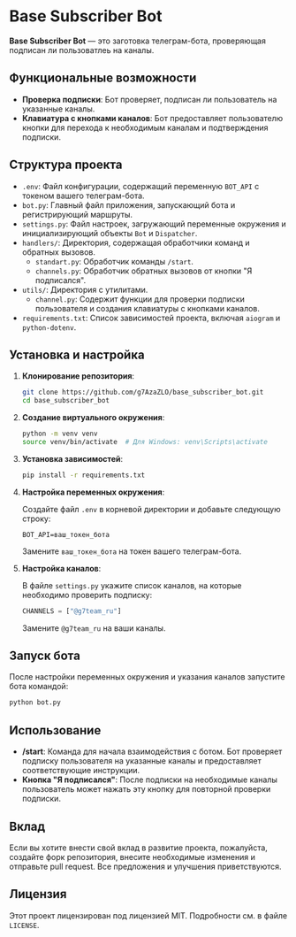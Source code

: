 # Base Subscriber Bot

**Base Subscriber Bot** — это заготовка телеграм-бота, проверяющая подписан ли пользоватлеь на каналы.

## Функциональные возможности

- **Проверка подписки**: Бот проверяет, подписан ли пользователь на указанные каналы.
- **Клавиатура с кнопками каналов**: Бот предоставляет пользователю кнопки для перехода к необходимым каналам и подтверждения подписки.

## Структура проекта

- `.env`: Файл конфигурации, содержащий переменную `BOT_API` с токеном вашего телеграм-бота.
- `bot.py`: Главный файл приложения, запускающий бота и регистрирующий маршруты.
- `settings.py`: Файл настроек, загружающий переменные окружения и инициализирующий объекты `Bot` и `Dispatcher`.
- `handlers/`: Директория, содержащая обработчики команд и обратных вызовов.
  - `standart.py`: Обработчик команды `/start`.
  - `channels.py`: Обработчик обратных вызовов от кнопки "Я подписался".
- `utils/`: Директория с утилитами.
  - `channel.py`: Содержит функции для проверки подписки пользователя и создания клавиатуры с кнопками каналов.
- `requirements.txt`: Список зависимостей проекта, включая `aiogram` и `python-dotenv`.

## Установка и настройка

1. **Клонирование репозитория**:

   ```bash
   git clone https://github.com/g7AzaZLO/base_subscriber_bot.git
   cd base_subscriber_bot
   ```

2. **Создание виртуального окружения**:

   ```bash
   python -m venv venv
   source venv/bin/activate  # Для Windows: venv\Scripts\activate
   ```

3. **Установка зависимостей**:

   ```bash
   pip install -r requirements.txt
   ```

4. **Настройка переменных окружения**:

   Создайте файл `.env` в корневой директории и добавьте следующую строку:

   ```env
   BOT_API=ваш_токен_бота
   ```

   Замените `ваш_токен_бота` на токен вашего телеграм-бота.

5. **Настройка каналов**:

   В файле `settings.py` укажите список каналов, на которые необходимо проверить подписку:

   ```python
   CHANNELS = ["@g7team_ru"]
   ```

   Замените `@g7team_ru` на ваши каналы.

## Запуск бота

После настройки переменных окружения и указания каналов запустите бота командой:

```bash
python bot.py
```

## Использование

- **/start**: Команда для начала взаимодействия с ботом. Бот проверяет подписку пользователя на указанные каналы и предоставляет соответствующие инструкции.
- **Кнопка "Я подписался"**: После подписки на необходимые каналы пользователь может нажать эту кнопку для повторной проверки подписки.

## Вклад

Если вы хотите внести свой вклад в развитие проекта, пожалуйста, создайте форк репозитория, внесите необходимые изменения и отправьте pull request. Все предложения и улучшения приветствуются.

## Лицензия

Этот проект лицензирован под лицензией MIT. Подробности см. в файле `LICENSE`. 
